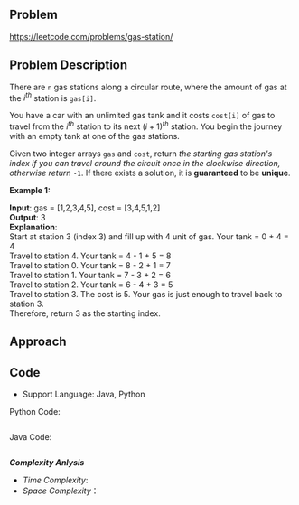 ## Problem

https://leetcode.com/problems/gas-station/

## Problem Description

There are `n` gas stations along a circular route, where the amount of gas at the $i^{th}$ station is `gas[i]`.

You have a car with an unlimited gas tank and it costs `cost[i]` of gas to travel from the $i^{th}$ station to its next $(i + 1)^{th}$ station. You begin the journey with an empty tank at one of the gas stations.

Given two integer arrays `gas` and `cost`, return *the starting gas station's index if you can travel around the circuit once in the clockwise direction, otherwise return* `-1`. If there exists a solution, it is **guaranteed** to be **unique**.

 

**Example 1:**

**Input**: gas = [1,2,3,4,5], cost = [3,4,5,1,2]  <br>
**Output**: 3  <br>
**Explanation**:  <br>
Start at station 3 (index 3) and fill up with 4 unit of gas. Your tank = 0 + 4 = 4  <br>
Travel to station 4. Your tank = 4 - 1 + 5 = 8  <br>
Travel to station 0. Your tank = 8 - 2 + 1 = 7  <br>
Travel to station 1. Your tank = 7 - 3 + 2 = 6  <br>
Travel to station 2. Your tank = 6 - 4 + 3 = 5  <br>
Travel to station 3. The cost is 5. Your gas is just enough to travel back to station 3.  <br>
Therefore, return 3 as the starting index.



## Approach

## Code

- Support Language: Java, Python

Python Code:

```py

```

Java Code:

```

```

**_Complexity Anlysis_**

- _Time Complexity_: 
- _Space Complexity_：
